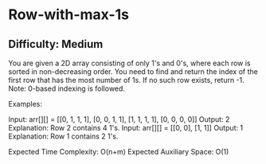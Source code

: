 # Row-with-max-1s

## Difficulty: Medium
You are given a 2D array consisting of only 1's and 0's, where each row is sorted in non-decreasing order. You need to find and return the index of the first row that has the most number of 1s. If no such row exists, return -1.
Note: 0-based indexing is followed.

Examples:

Input: arr[][] = [[0, 1, 1, 1],
               [0, 0, 1, 1],
               [1, 1, 1, 1],
               [0, 0, 0, 0]]
Output: 2
Explanation: Row 2 contains 4 1's.
Input: arr[][] = [[0, 0], 
               [1, 1]]
Output: 1
Explanation: Row 1 contains 2 1's.

Expected Time Complexity: O(n+m)
Expected Auxiliary Space: O(1)
